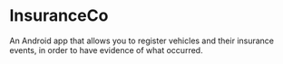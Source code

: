 # InsuranceCo
An Android app that allows you to register vehicles and their insurance events, in order to have evidence of what occurred.
